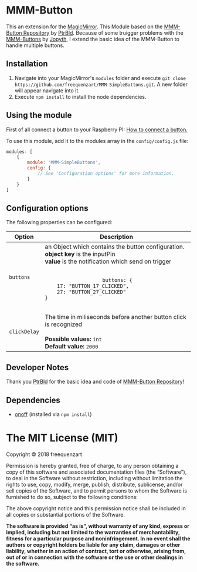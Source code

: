# MMM-Button
This an extension for the [MagicMirror](https://github.com/MichMich/MagicMirror). This Module based on the [MMM-Button Repository](https://github.com/PtrBld/MMM-Button) by [PtrBld](https://github.com/PtrBld). Because of some truigger problems with the [MMM-Buttons](https://github.com/Jopyth/MMM-Buttons) by [Jopyth](https://github.com/Jopyth), I extend the basic idea of the MMM-Button to handle multiple buttons.
## Installation
1. Navigate into your MagicMirror's `modules` folder and execute `git clone https://github.com/freequenzart/MMM-SimpleButtons.git`. A new folder will appear navigate into it.
2. Execute `npm install` to install the node dependencies.

## Using the module
First of all connect a button to your Raspberry PI: [How to connect a button.](http://razzpisampler.oreilly.com/ch07.html)

To use this module, add it to the modules array in the `config/config.js` file:
````javascript
modules: [
	{
		module: 'MMM-SimpleButtons',
		config: {
			// See 'Configuration options' for more information.
		}
	}
]
````

## Configuration options

The following properties can be configured:


<table width="100%">
	<thead>
		<tr>
			<th>Option</th>
			<th width="100%">Description</th>
		</tr>
	<thead>
	<tbody>
		<tr>
			<td><code>buttons</code></td>
			<td>an Object which contains the button configuration.<br>
				<b>object key</b> is the inputPin <br>
				<b>value</b> is the notification which send on trigger<br>
				<br>
				<pre>
					<code>buttons: {
	17: "BUTTON_17_CLICKED",
	27: "BUTTON_27_CLICKED"
}</code>
				</pre>
			</td>
		</tr>
		<tr>
			<td><code>clickDelay</code></td>
			<td>The time in miliseconds before another button click is recognized<br>
				<br><b>Possible values:</b> <code>int</code>
				<br><b>Default value:</b> <code>2000</code>
			</td>
		</tr>
	</tbody>
</table>

## Developer Notes
Thank you [PtrBld](https://github.com/PtrBld) for the basic idea and code of [MMM-Button Repository](https://github.com/PtrBld/MMM-Button)!

## Dependencies
- [onoff](https://www.npmjs.com/package/onoff) (installed via `npm install`)

The MIT License (MIT)
=====================

Copyright © 2018 freequenzart

Permission is hereby granted, free of charge, to any person
obtaining a copy of this software and associated documentation
files (the “Software”), to deal in the Software without
restriction, including without limitation the rights to use,
copy, modify, merge, publish, distribute, sublicense, and/or sell
copies of the Software, and to permit persons to whom the
Software is furnished to do so, subject to the following
conditions:

The above copyright notice and this permission notice shall be
included in all copies or substantial portions of the Software.

**The software is provided “as is”, without warranty of any kind, express or implied, including but not limited to the warranties of merchantability, fitness for a particular purpose and noninfringement. In no event shall the authors or copyright holders be liable for any claim, damages or other liability, whether in an action of contract, tort or otherwise, arising from, out of or in connection with the software or the use or other dealings in the software.**
